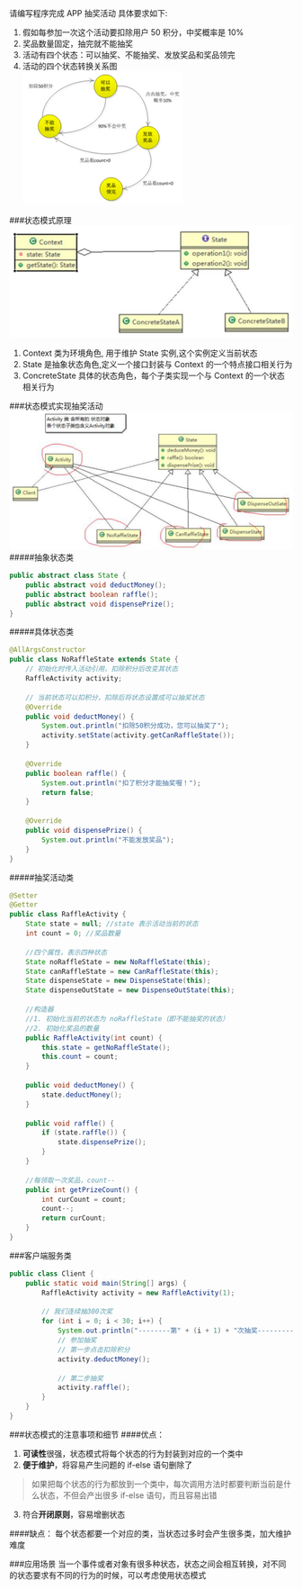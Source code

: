 请编写程序完成 APP 抽奖活动 具体要求如下: 
1) 假如每参加一次这个活动要扣除用户 50 积分，中奖概率是 10% 
2) 奖品数量固定，抽完就不能抽奖 
3) 活动有四个状态：可以抽奖、不能抽奖、发放奖品和奖品领完 
4) 活动的四个状态转换关系图  
![](抽奖状态转换图.png)

###状态模式原理
![](状态模式原理图.png)
1) Context 类为环境角色, 用于维护 State 实例,这个实例定义当前状态 
2) State 是抽象状态角色,定义一个接口封装与 Context 的一个特点接口相关行为 
3) ConcreteState 具体的状态角色，每个子类实现一个与 Context 的一个状态相关行为

###状态模式实现抽奖活动
![](状态模式实现抽奖活动.png)
#####抽象状态类
```java
public abstract class State {
    public abstract void deductMoney();
    public abstract boolean raffle();
    public abstract void dispensePrize();
}
```

#####具体状态类
```java
@AllArgsConstructor
public class NoRaffleState extends State {
    // 初始化时传入活动引用，扣除积分后改变其状态
    RaffleActivity activity;

    // 当前状态可以扣积分，扣除后将状态设置成可以抽奖状态
    @Override
    public void deductMoney() {
        System.out.println("扣除50积分成功，您可以抽奖了");
        activity.setState(activity.getCanRaffleState());
    }

    @Override
    public boolean raffle() {
        System.out.println("扣了积分才能抽奖喔！");
        return false;
    }

    @Override
    public void dispensePrize() {
        System.out.println("不能发放奖品");
    }
}
```

#####抽奖活动类
```java
@Setter
@Getter
public class RaffleActivity {
    State state = null; //state 表示活动当前的状态
    int count = 0; //奖品数量

    //四个属性，表示四种状态
    State noRaffleState = new NoRaffleState(this);
    State canRaffleState = new CanRaffleState(this);
    State dispenseState = new DispenseState(this);
    State dispenseOutState = new DispenseOutState(this);

    //构造器
    //1. 初始化当前的状态为 noRaffleState（即不能抽奖的状态）
    //2. 初始化奖品的数量 
    public RaffleActivity(int count) {
        this.state = getNoRaffleState();
        this.count = count;
    }

    public void deductMoney() {
        state.deductMoney();
    }

    public void raffle() {
        if (state.raffle()) {
            state.dispensePrize();
        }
    }

    //每领取一次奖品，count--
    public int getPrizeCount() {
        int curCount = count;
        count--;
        return curCount;
    }
}
```

###客户端服务类
```java
public class Client {
    public static void main(String[] args) {
        RaffleActivity activity = new RaffleActivity(1);

        // 我们连续抽300次奖
        for (int i = 0; i < 30; i++) {
            System.out.println("--------第" + (i + 1) + "次抽奖----------");
            // 参加抽奖
            // 第一步点击扣除积分
            activity.deductMoney();

            // 第二步抽奖
            activity.raffle();
        }
    }
}
```

###状态模式的注意事项和细节 
####优点：
1) **可读性**很强，状态模式将每个状态的行为封装到对应的一个类中 
2) **便于维护**，将容易产生问题的 if-else 语句删除了
>如果把每个状态的行为都放到一个类中，每次调用方法时都要判断当前是什么状态，不但会产出很多 if-else 语句，而且容易出错
3) 符合**开闭原则**，容易增删状态

####缺点： 
每个状态都要一个对应的类，当状态过多时会产生很多类，加大维护难度 

###应用场景
当一个事件或者对象有很多种状态，状态之间会相互转换，对不同的状态要求有不同的行为的时候，可以考虑使用状态模式